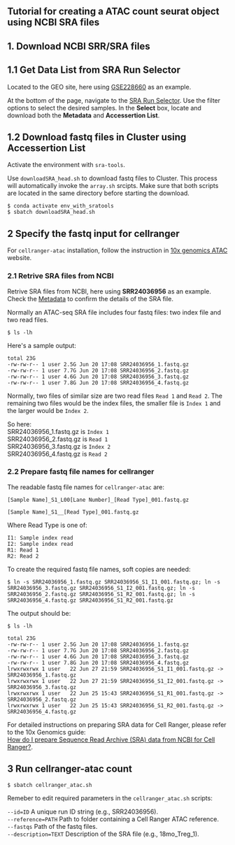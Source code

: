 ## Tutorial for creating a ATAC count seurat object using NCBI SRA files

  
## 1. Download NCBI SRR/SRA files

## 1.1 Get Data List from SRA Run Selector
Located to the GEO site, here using [GSE228660](https://www.ncbi.nlm.nih.gov/geo/query/acc.cgi?acc=GSE228660) as an example.  
  
At the bottom of the page, navigate to the [SRA Run Selector](https://www.ncbi.nlm.nih.gov/Traces/study/?acc=PRJNA950970&o=acc_s%3Aa). Use the filter options to select the desired samples. In the **Select** box, locate and download both the **Metadata** and **Accessertion List**.  
  
## 1.2 Download fastq files in Cluster using Accessertion List
Activate the environment with `sra-tools`.  

Use `downloadSRA_head.sh` to download fastq files to Cluster. This process will automatically invoke the `array.sh` srcipts. Make sure that both scripts are located in the same directory before starting the download.  

```
$ conda activate env_with_sratools
$ sbatch downloadSRA_head.sh
```

## 2 Specify the fastq input for cellranger

For `cellranger-atac` installation, follow the instruction in [10x genomics ATAC](https://support.10xgenomics.com/single-cell-atac/software/pipelines/latest/installation) website.  
  
### 2.1 Retrive SRA files from NCBI

Retrive SRA files from NCBI, here using **SRR24036956** as an example. Check the [Metadata](https://trace.ncbi.nlm.nih.gov/Traces/index.html?view=run_browser&display=metadata) to confirm the details of the SRA file.  

Normally an ATAC-seq SRA file includes four fastq files: two index file and two read files.
```
$ ls -lh
```
Here's a sample output:
```
total 23G
-rw-rw-r-- 1 user 2.5G Jun 20 17:08 SRR24036956_1.fastq.gz
-rw-rw-r-- 1 user 7.7G Jun 20 17:08 SRR24036956_2.fastq.gz
-rw-rw-r-- 1 user 4.6G Jun 20 17:08 SRR24036956_3.fastq.gz
-rw-rw-r-- 1 user 7.8G Jun 20 17:08 SRR24036956_4.fastq.gz
```
Normally, two files of similar size are two read files `Read 1` and `Read 2`. The remaining two files would be the index files, the smaller file is  `Index 1` and the larger would be `Index 2`.  

So here:  
SRR24036956_1.fastq.gz is `Index 1`  
SRR24036956_2.fastq.gz is `Read 1`  
SRR24036956_3.fastq.gz is `Index 2`  
SRR24036956_4.fastq.gz is `Read 2`  

### 2.2 Prepare fastq file names for cellranger

The readable fastq file names for `cellranger-atac` are:  

`[Sample Name]_S1_L00[Lane Number]_[Read Type]_001.fastq.gz`  

`[Sample Name]_S1__[Read Type]_001.fastq.gz`  

Where Read Type is one of:

`I1: Sample index read`  
`I2: Sample index read`  
`R1: Read 1`  
`R2: Read 2`  
  
To create the required fastq file names, soft copies are needed:  
```
$ ln -s SRR24036956_1.fastq.gz SRR24036956_S1_I1_001.fastq.gz; ln -s SRR24036956_3.fastq.gz SRR24036956_S1_I2_001.fastq.gz; ln -s SRR24036956_2.fastq.gz SRR24036956_S1_R2_001.fastq.gz; ln -s SRR24036956_4.fastq.gz SRR24036956_S1_R2_001.fastq.gz
```

The output should be:
```
$ ls -lh

total 23G
-rw-rw-r-- 1 user 2.5G Jun 20 17:08 SRR24036956_1.fastq.gz
-rw-rw-r-- 1 user 7.7G Jun 20 17:08 SRR24036956_2.fastq.gz
-rw-rw-r-- 1 user 4.6G Jun 20 17:08 SRR24036956_3.fastq.gz
-rw-rw-r-- 1 user 7.8G Jun 20 17:08 SRR24036956_4.fastq.gz
lrwxrwxrwx 1 user   22 Jun 27 21:59 SRR24036956_S1_I1_001.fastq.gz -> SRR24036956_1.fastq.gz
lrwxrwxrwx 1 user   22 Jun 27 21:59 SRR24036956_S1_I2_001.fastq.gz -> SRR24036956_3.fastq.gz
lrwxrwxrwx 1 user   22 Jun 25 15:43 SRR24036956_S1_R1_001.fastq.gz -> SRR24036956_2.fastq.gz
lrwxrwxrwx 1 user   22 Jun 25 15:43 SRR24036956_S1_R2_001.fastq.gz -> SRR24036956_4.fastq.gz
```

For detailed instructions on preparing SRA data for Cell Ranger, please refer to the 10x Genomics guide:  
[How do I prepare Sequence Read Archive (SRA) data from NCBI for Cell Ranger?](https://kb.10xgenomics.com/hc/en-us/articles/115003802691-How-do-I-prepare-Sequence-Read-Archive-SRA-data-from-NCBI-for-Cell-Ranger).  

## 3 Run cellranger-atac count
```
$ sbatch cellranger_atac.sh
```
Remeber to edit required parameters in the `cellranger_atac.sh` scripts:   

`--id=ID` A unique run ID string (e.g., SRR24036956).  
`--reference=PATH` Path to folder containing a Cell Ranger ATAC reference.  
`--fastqs`	Path of the fastq files.  
`--description=TEXT` Description of the SRA file (e.g., 18mo_Treg_1).  


